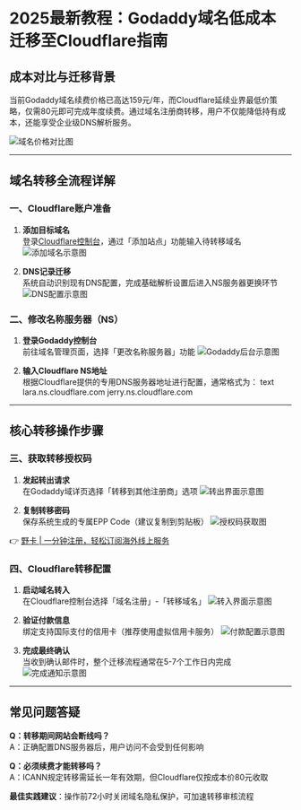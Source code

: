 # 2025最新教程：Godaddy域名低成本迁移至Cloudflare指南

## 成本对比与迁移背景
当前Godaddy域名续费价格已高达159元/年，而Cloudflare延续业界最低价策略，仅需80元即可完成年度续费。通过域名注册商转移，用户不仅能降低持有成本，还能享受企业级DNS解析服务。

![域名价格对比图](https://bbtdd.com/wp-content/uploads/img/69046653.webp)

---

## 域名转移全流程详解

### 一、Cloudflare账户准备
1. **添加目标域名**  
   登录[Cloudflare控制台](https://dash.cloudflare.com/)，通过「添加站点」功能输入待转移域名
   ![添加域名示意图](https://bbtdd.com/wp-content/uploads/img/123692851884715.webp)

2. **DNS记录迁移**  
   系统自动识别现有DNS配置，完成基础解析设置后进入NS服务器更换环节
   ![DNS配置示意图](https://bbtdd.com/wp-content/uploads/img/554778994549528.webp)

### 二、修改名称服务器（NS）
1. **登录Godaddy控制台**  
   前往域名管理页面，选择「更改名称服务器」功能
   ![Godaddy后台示意图](https://bbtdd.com/wp-content/uploads/img/16268889.webp)

2. **输入Cloudflare NS地址**  
   根据Cloudflare提供的专用DNS服务器地址进行配置，通常格式为：
   text
   lara.ns.cloudflare.com
   jerry.ns.cloudflare.com
   

---

## 核心转移操作步骤

### 三、获取转移授权码
1. **发起转出请求**  
   在Godaddy域详页选择「转移到其他注册商」选项
   ![转出界面示意图](https://bbtdd.com/wp-content/uploads/img/00911132747.webp)

2. **复制转移密码**  
   保存系统生成的专属EPP Code（建议复制到剪贴板）
   ![授权码获取图](https://bbtdd.com/wp-content/uploads/img/970313978056809.webp)

👉 [野卡 | 一分钟注册，轻松订阅海外线上服务](https://bbtdd.com/yeka)

### 四、Cloudflare转移配置
1. **启动域名转入**  
   在Cloudflare控制台选择「域名注册」-「转移域名」
   ![转入界面示意图](https://bbtdd.com/wp-content/uploads/img/598681302.webp)

2. **验证付款信息**  
   绑定支持国际支付的信用卡（推荐使用虚拟信用卡服务）
   ![付款配置示意图](https://bbtdd.com/wp-content/uploads/img/96716794.webp)

3. **完成最终确认**  
   当收到确认邮件时，整个迁移流程通常在5-7个工作日内完成
   ![完成通知示意图](https://bbtdd.com/wp-content/uploads/img/281678096.webp)

---

## 常见问题答疑
**Q：转移期间网站会断线吗？**  
A：正确配置DNS服务器后，用户访问不会受到任何影响

**Q：必须续费才能转移吗？**  
A：ICANN规定转移需延长一年有效期，但Cloudflare仅按成本价80元收取

**最佳实践建议**：操作前72小时关闭域名隐私保护，可加速转移审核流程